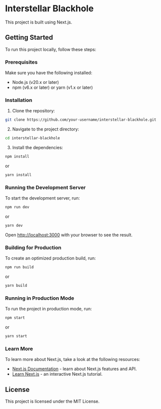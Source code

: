 # Interstellar Blackhole

This project is built using Next.js.

## Getting Started

To run this project locally, follow these steps:

### Prerequisites

Make sure you have the following installed:

- Node.js (v20.x or later)
- npm (v6.x or later) or yarn (v1.x or later)

### Installation

1. Clone the repository:

```bash
git clone https://github.com/your-username/interstellar-blackhole.git
```

2. Navigate to the project directory:

```bash
cd interstellar-blackhole
```

3. Install the dependencies:

```bash
npm install
```

or

```bash
yarn install
```

### Running the Development Server

To start the development server, run:

```bash
npm run dev
```

or

```bash
yarn dev
```

Open [http://localhost:3000](http://localhost:3000) with your browser to see the result.

### Building for Production

To create an optimized production build, run:

```bash
npm run build
```

or

```bash
yarn build
```

### Running in Production Mode

To run the project in production mode, run:

```bash
npm start
```

or

```bash
yarn start
```

### Learn More

To learn more about Next.js, take a look at the following resources:

- [Next.js Documentation](https://nextjs.org/docs) - learn about Next.js features and API.
- [Learn Next.js](https://nextjs.org/learn) - an interactive Next.js tutorial.

## License

This project is licensed under the MIT License.
